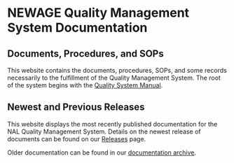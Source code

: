 # NEWAGE Quality Management System Documentation

## Documents, Procedures, and SOPs

This website contains the documents, procedures, SOPs, and some records necessarily to the fulfillment of the Quality Management System. The root of the system begins with the [Quality System Manual](QSM.md).

## Newest and Previous Releases

This website displays the most recently published documentation for the NAL Quality Management System. Details on the newest release of documents can be found on our [Releases](Releases.md) page.

Older documentation can be found in our [documentation archive](archive/index.md).
